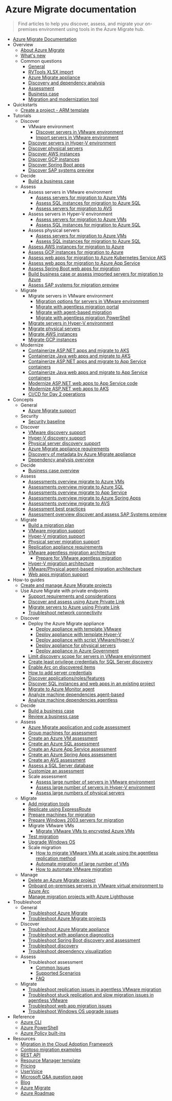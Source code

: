 # Azure Migrate documentation
> Find articles to help you discover, assess, and migrate your on-premises environment using tools in the Azure Migrate hub.
  - [Azure Migrate Documentation](https://learn.microsoft.com/en-us/azure/migrate/)
  - Overview
    - [About Azure Migrate](https://learn.microsoft.com/en-us/azure/migrate/migrate-services-overview)
    - [What's new](https://learn.microsoft.com/en-us/azure/migrate/whats-new)
    - Common questions
      - [General](https://learn.microsoft.com/en-us/azure/migrate/resources-faq)
      - [RVTools XLSX import](https://learn.microsoft.com/en-us/azure/migrate/common-questions-import)
      - [Azure Migrate appliance](https://learn.microsoft.com/en-us/azure/migrate/common-questions-appliance)
      - [Discovery and dependency analysis](https://learn.microsoft.com/en-us/azure/migrate/common-questions-discovery-dependency-analysis)
      - [Assessment](https://learn.microsoft.com/en-us/azure/migrate/common-questions-discovery-assessment)
      - [Business case](https://learn.microsoft.com/en-us/azure/migrate/common-questions-business-case)
      - [Migration and modernization tool](https://learn.microsoft.com/en-us/azure/migrate/common-questions-server-migration)
  - Quickstarts
    - [Create a project - ARM template](https://learn.microsoft.com/en-us/azure/migrate/quickstart-create-migrate-project)
  - Tutorials
    - Discover
      - VMware environment
        - [Discover servers in VMware environment](https://learn.microsoft.com/en-us/azure/migrate/vmware/tutorial-discover-vmware?context=/azure/migrate/context/migrate-context)
        - [Import servers in VMware environment](https://learn.microsoft.com/en-us/azure/migrate/vmware/tutorial-import-vmware-using-rvtools-xlsx?context=/azure/migrate/context/migrate-context)
      - [Discover servers in Hyper-V environment](https://learn.microsoft.com/en-us/azure/migrate/tutorial-discover-hyper-v)
      - [Discover physical servers](https://learn.microsoft.com/en-us/azure/migrate/tutorial-discover-physical)
      - [Discover AWS instances](https://learn.microsoft.com/en-us/azure/migrate/tutorial-discover-aws)
      - [Discover GCP instances](https://learn.microsoft.com/en-us/azure/migrate/tutorial-discover-gcp)
      - [Discover Spring Boot apps](https://learn.microsoft.com/en-us/azure/migrate/tutorial-discover-spring-boot)
      - [Discover SAP systems preview](https://learn.microsoft.com/en-us/azure/migrate/tutorial-discover-sap-systems)
    - Decide
      - [Build a business case](https://learn.microsoft.com/en-us/azure/migrate/how-to-build-a-business-case)
    - Assess
      - Assess servers in VMware environment
        - [Assess servers for migration to Azure VMs](https://learn.microsoft.com/en-us/azure/migrate/vmware/tutorial-assess-vmware-azure-vm?context=/azure/migrate/context/migrate-context)
        - [Assess SQL instances for migration to Azure SQL](https://learn.microsoft.com/en-us/azure/migrate/tutorial-assess-sql)
        - [Assess servers for migration to AVS](https://learn.microsoft.com/en-us/azure/migrate/vmware/tutorial-assess-vmware-azure-vmware-solution?context=/azure/migrate/context/migrate-context)
      - Assess servers in Hyper-V environment
        - [Assess servers for migration to Azure VMs](https://learn.microsoft.com/en-us/azure/migrate/tutorial-assess-hyper-v)
        - [Assess SQL instances for migration to Azure SQL](https://learn.microsoft.com/en-us/azure/migrate/tutorial-assess-sql)
      - Assess physical servers
        - [Assess servers for migration to Azure VMs](https://learn.microsoft.com/en-us/azure/migrate/tutorial-assess-physical)
        - [Assess SQL instances for migration to Azure SQL](https://learn.microsoft.com/en-us/azure/migrate/tutorial-assess-sql)
      - [Assess AWS instances for migration to Azure](https://learn.microsoft.com/en-us/azure/migrate/tutorial-assess-aws)
      - [Assess GCP instances for migration to Azure](https://learn.microsoft.com/en-us/azure/migrate/tutorial-assess-gcp)
      - [Assess web apps for migration to Azure Kubernetes Service AKS](https://learn.microsoft.com/en-us/azure/migrate/tutorial-assess-aspnet-aks)
      - [Assess web apps for migration to Azure App Service](https://learn.microsoft.com/en-us/azure/migrate/tutorial-assess-webapps)
      - [Assess Spring Boot web apps for migration](https://learn.microsoft.com/en-us/azure/migrate/tutorial-assess-spring-boot)
      - [Build business case or assess imported servers for migration to Azure](https://learn.microsoft.com/en-us/azure/migrate/tutorial-discover-import)
      - [Assess SAP systems for migration preview](https://learn.microsoft.com/en-us/azure/migrate/tutorial-assess-sap-systems)
    - Migrate
      - Migrate servers in VMware environment
        - [Migration options for servers in VMware environment](https://learn.microsoft.com/en-us/azure/migrate/vmware/server-migrate-overview?context=/azure/migrate/context/migrate-context)
        - [Migrate with agentless migration portal](https://learn.microsoft.com/en-us/azure/migrate/vmware/tutorial-migrate-vmware?context=/azure/migrate/context/migrate-context)
        - [Migrate with agent-based migration](https://learn.microsoft.com/en-us/azure/migrate/vmware/tutorial-migrate-vmware-agent?context=/azure/migrate/context/migrate-context)
        - [Migrate with agentless migration PowerShell](https://learn.microsoft.com/en-us/azure/migrate/vmware/tutorial-migrate-vmware-powershell?context=/azure/migrate/context/migrate-context)
      - [Migrate servers in Hyper-V environment](https://learn.microsoft.com/en-us/azure/migrate/tutorial-migrate-hyper-v)
      - [Migrate physical servers](https://learn.microsoft.com/en-us/azure/migrate/tutorial-migrate-physical-virtual-machines)
      - [Migrate AWS instances](https://learn.microsoft.com/en-us/azure/migrate/tutorial-migrate-aws-virtual-machines)
      - [Migrate GCP instances](https://learn.microsoft.com/en-us/azure/migrate/tutorial-migrate-gcp-virtual-machines)
    - Modernize
      - [Containerize ASP.NET apps and migrate to AKS](https://learn.microsoft.com/en-us/azure/migrate/tutorial-app-containerization-aspnet-kubernetes)
      - [Containerize Java web apps and migrate to AKS](https://learn.microsoft.com/en-us/azure/migrate/tutorial-app-containerization-java-kubernetes)
      - [Containerize ASP.NET apps and migrate to App Service containers](https://learn.microsoft.com/en-us/azure/migrate/tutorial-app-containerization-aspnet-app-service)
      - [Containerize Java web apps and migrate to App Service containers](https://learn.microsoft.com/en-us/azure/migrate/tutorial-app-containerization-java-app-service)
      - [Modernize ASP.NET web apps to App Service code](https://learn.microsoft.com/en-us/azure/migrate/tutorial-modernize-asp-net-appservice-code)
      - [Modernize ASP.NET web apps to AKS](https://learn.microsoft.com/en-us/azure/migrate/tutorial-modernize-asp-net-aks)
      - [CI/CD for Day 2 operations](https://learn.microsoft.com/en-us/azure/migrate/tutorial-app-containerization-azure-pipeline)
  - Concepts
    - General
      - [Azure Migrate support](https://learn.microsoft.com/en-us/azure/migrate/migrate-support-matrix)
    - Security
      - [Security baseline](https://learn.microsoft.com/security/benchmark/azure/baselines/azure-migrate-security-baseline?context=/azure/migrate/context/migrate-context)
    - Discover
      - [VMware discovery support](https://learn.microsoft.com/en-us/azure/migrate/vmware/migrate-support-matrix-vmware?context=/azure/migrate/context/migrate-context)
      - [Hyper-V discovery support](https://learn.microsoft.com/en-us/azure/migrate/migrate-support-matrix-hyper-v)
      - [Physical server discovery support](https://learn.microsoft.com/en-us/azure/migrate/migrate-support-matrix-physical)
      - [Azure Migrate appliance requirements](https://learn.microsoft.com/en-us/azure/migrate/migrate-appliance)
      - [Discovery of metadata by Azure Migrate appliance](https://learn.microsoft.com/en-us/azure/migrate/discovered-metadata)
      - [Dependency analysis overview](https://learn.microsoft.com/en-us/azure/migrate/concepts-dependency-visualization)
    - Decide
      - [Business case overview](https://learn.microsoft.com/en-us/azure/migrate/concepts-business-case-calculation)
    - Assess
      - [Assessments overview migrate to Azure VMs](https://learn.microsoft.com/en-us/azure/migrate/concepts-assessment-calculation)
      - [Assessments overview migrate to Azure SQL](https://learn.microsoft.com/en-us/azure/migrate/concepts-azure-sql-assessment-calculation)
      - [Assessments overview migrate to App Service](https://learn.microsoft.com/en-us/azure/migrate/concepts-azure-webapps-assessment-calculation)
      - [Assessments overview migrate to Azure Spring Apps](https://learn.microsoft.com/en-us/azure/migrate/concepts-azure-spring-apps-assessment-calculation)
      - [Assessments overview migrate to AVS](https://learn.microsoft.com/en-us/azure/migrate/concepts-azure-vmware-solution-assessment-calculation)
      - [Assessment best practices](https://learn.microsoft.com/en-us/azure/migrate/best-practices-assessment)
      - [Assessment overview discover and assess SAP Systems preview](https://learn.microsoft.com/en-us/azure/migrate/concepts-azure-sap-systems-assessment)
    - Migrate
      - [Build a migration plan](https://learn.microsoft.com/en-us/azure/migrate/concepts-migration-planning)
      - [VMware migration support](https://learn.microsoft.com/en-us/azure/migrate/vmware/migrate-support-matrix-vmware-migration?context=/azure/migrate/context/migrate-context)
      - [Hyper-V migration support](https://learn.microsoft.com/en-us/azure/migrate/migrate-support-matrix-hyper-v-migration)
      - [Physical server migration support](https://learn.microsoft.com/en-us/azure/migrate/migrate-support-matrix-physical-migration)
      - [Replication appliance requirements](https://learn.microsoft.com/en-us/azure/migrate/migrate-replication-appliance)
      - [VMware agentless migration architecture](https://learn.microsoft.com/en-us/azure/migrate/vmware/concepts-vmware-agentless-migration?context=/azure/migrate/context/migrate-context)
        - [Prepare for VMware agentless migration](https://learn.microsoft.com/en-us/azure/migrate/vmware/prepare-for-agentless-migration?context=/azure/migrate/context/migrate-context)
      - [Hyper-V migration architecture](https://learn.microsoft.com/en-us/azure/migrate/hyper-v-migration-architecture)
      - [VMware/Physical agent-based migration architecture](https://learn.microsoft.com/en-us/azure/migrate/vmware/agent-based-migration-architecture?context=/azure/migrate/context/migrate-context)
      - [Web apps migration support](https://learn.microsoft.com/en-us/azure/migrate/concepts-migration-webapps)
  - How-to guides
    - [Create and manage Azure Migrate projects](https://learn.microsoft.com/en-us/azure/migrate/create-manage-projects)
    - Use Azure Migrate with private endpoints
      - [Support requirements and considerations](https://learn.microsoft.com/en-us/azure/migrate/how-to-use-azure-migrate-with-private-endpoints)
      - [Discover and assess using Azure Private Link](https://learn.microsoft.com/en-us/azure/migrate/discover-and-assess-using-private-endpoints)
      - [Migrate servers to Azure using Private Link](https://learn.microsoft.com/en-us/azure/migrate/migrate-servers-to-azure-using-private-link)
      - [Troubleshoot network connectivity](https://learn.microsoft.com/en-us/azure/migrate/troubleshoot-network-connectivity)
    - Discover
      - Deploy the Azure Migrate appliance
        - [Deploy appliance with template VMware](https://learn.microsoft.com/en-us/azure/migrate/vmware/how-to-set-up-appliance-vmware?context=/azure/migrate/context/migrate-context)
        - [Deploy appliance with template Hyper-V](https://learn.microsoft.com/en-us/azure/migrate/how-to-set-up-appliance-hyper-v)
        - [Deploy appliance with script VMware/Hyper-V](https://learn.microsoft.com/en-us/azure/migrate/deploy-appliance-script)
        - [Deploy appliance for physical servers](https://learn.microsoft.com/en-us/azure/migrate/how-to-set-up-appliance-physical)
        - [Deploy appliance in Azure Government](https://learn.microsoft.com/en-us/azure/migrate/deploy-appliance-script-government)
      - [Limit discovery scope for servers in VMware environment](https://learn.microsoft.com/en-us/azure/migrate/vmware/set-discovery-scope?context=/azure/migrate/context/migrate-context)
      - [Create least privilege credentials for SQL Server discovery](https://learn.microsoft.com/en-us/azure/migrate/least-privilege-credentials)
      - [Enable Arc on discovered items](https://learn.microsoft.com/en-us/azure/migrate/how-to-arc-enable-inventory)
      - [How to add server credentials](https://learn.microsoft.com/en-us/azure/migrate/add-server-credentials)
      - [Discover applications/roles/features](https://learn.microsoft.com/en-us/azure/migrate/how-to-discover-applications)
      - [Discover SQL instances and web apps in an existing project](https://learn.microsoft.com/en-us/azure/migrate/how-to-discover-sql-existing-project)
      - [Migrate to Azure Monitor agent](https://learn.microsoft.com/en-us/azure/migrate/azure-monitor-agent-migration)
      - [Analyze machine dependencies agent-based](https://learn.microsoft.com/en-us/azure/migrate/how-to-create-group-machine-dependencies)
      - [Analyze machine dependencies agentless](https://learn.microsoft.com/en-us/azure/migrate/how-to-create-group-machine-dependencies-agentless)
    - Decide
      - [Build a business case](https://learn.microsoft.com/en-us/azure/migrate/how-to-build-a-business-case)
      - [Review a business case](https://learn.microsoft.com/en-us/azure/migrate/how-to-view-a-business-case)
    - Assess
      - [Azure Migrate application and code assessment](https://learn.microsoft.com/en-us/azure/migrate/appcat/)
      - [Group machines for assessment](https://learn.microsoft.com/en-us/azure/migrate/how-to-create-a-group)
      - [Create an Azure VM assessment](https://learn.microsoft.com/en-us/azure/migrate/how-to-create-assessment)
      - [Create an Azure SQL assessment](https://learn.microsoft.com/en-us/azure/migrate/how-to-create-azure-sql-assessment)
      - [Create an Azure App Service assessment](https://learn.microsoft.com/en-us/azure/migrate/how-to-create-azure-app-service-assessment)
      - [Create an Azure Spring Apps assessment](https://learn.microsoft.com/en-us/azure/migrate/how-to-create-azure-spring-apps-assessment)
      - [Create an AVS assessment](https://learn.microsoft.com/en-us/azure/migrate/how-to-create-azure-vmware-solution-assessment)
      - [Assess a SQL Server database](https://learn.microsoft.com/sql/dma/dma-assess-sql-data-estate-to-sqldb)
      - [Customize an assessment](https://learn.microsoft.com/en-us/azure/migrate/how-to-modify-assessment)
      - Scale assessment
        - [Assess large number of servers in VMware environment](https://learn.microsoft.com/en-us/azure/migrate/scale-vmware-assessment)
        - [Assess large number of servers in Hyper-V environment](https://learn.microsoft.com/en-us/azure/migrate/scale-hyper-v-assessment)
        - [Assess large numbers of physical servers](https://learn.microsoft.com/en-us/azure/migrate/scale-physical-assessment)
    - Migrate
      - [Add migration tools](https://learn.microsoft.com/en-us/azure/migrate/how-to-migrate)
      - [Replicate using ExpressRoute](https://learn.microsoft.com/en-us/azure/migrate/replicate-using-expressroute)
      - [Prepare machines for migration](https://learn.microsoft.com/en-us/azure/migrate/prepare-for-migration)
      - [Prepare Windows 2003 servers for migration](https://learn.microsoft.com/en-us/azure/migrate/prepare-windows-server-2003-migration)
      - Migrate VMware VMs
        - [Migrate VMware VMs to encrypted Azure VMs](https://learn.microsoft.com/en-us/azure/migrate/vmware/how-to-migrate-vmware-vms-with-cmk-disks?context=/azure/migrate/context/migrate-context)
      - [Test migration](https://learn.microsoft.com/en-us/azure/migrate/vmware/how-to-test-replicating-virtual-machines?context=/azure/migrate/context/migrate-context)
      - [Upgrade Windows OS](https://learn.microsoft.com/en-us/azure/migrate/how-to-upgrade-windows)
      - Scale migration
        - [How to migrate VMware VMs at scale using the agentless replication method](https://learn.microsoft.com/en-us/azure/migrate/how-to-scale-out-for-migration)
        - [Automate migration of large number of VMs](https://learn.microsoft.com/en-us/azure/migrate/how-to-migrate-at-scale)
        - [How to automate VMware migration](https://learn.microsoft.com/en-us/azure/migrate/vmware/how-to-automate-migration?context=/azure/migrate/context/migrate-context)
    - Manage
      - [Delete an Azure Migrate project](https://learn.microsoft.com/en-us/azure/migrate/how-to-delete-project)
      - [Onboard on-premises servers in VMware virtual environment to Azure Arc](https://learn.microsoft.com/en-us/azure/migrate/onboard-to-azure-arc-with-azure-migrate)
      - [Manage migration projects with Azure Lighthouse](https://learn.microsoft.com/azure/lighthouse/how-to/migration-at-scale?toc=/azure/migrate/toc.json&bc=/azure/migrate/breadcrumb/toc.json)
  - Troubleshoot
    - General
      - [Troubleshoot Azure Migrate](https://learn.microsoft.com/en-us/azure/migrate/troubleshoot-general)
      - [Troubleshoot Azure Migrate projects](https://learn.microsoft.com/en-us/azure/migrate/troubleshoot-project)
    - Discover
      - [Troubleshoot Azure Migrate appliance](https://learn.microsoft.com/en-us/azure/migrate/troubleshoot-appliance)
      - [Troubleshoot with appliance diagnostics](https://learn.microsoft.com/en-us/azure/migrate/troubleshoot-appliance-diagnostic)
      - [Troubleshoot Spring Boot discovery and assessment](https://learn.microsoft.com/en-us/azure/migrate/troubleshoot-spring-boot-discovery)
      - [Troubleshoot discovery](https://learn.microsoft.com/en-us/azure/migrate/troubleshoot-discovery)
      - [Troubleshoot dependency visualization](https://learn.microsoft.com/en-us/azure/migrate/troubleshoot-dependencies)
    - Assess
      - Troubleshoot assessment
        - [Common Issues](https://learn.microsoft.com/en-us/azure/migrate/troubleshoot-assessment)
        - [Supported Scenarios](https://learn.microsoft.com/en-us/azure/migrate/troubleshoot-assessment-supported-scenarios)
        - [FAQ](https://learn.microsoft.com/en-us/azure/migrate/troubleshoot-assessment-faq)
    - Migrate
      - [Troubleshoot replication issues in agentless VMware migration](https://learn.microsoft.com/en-us/azure/migrate/vmware/troubleshoot-changed-block-tracking-replication?context=/azure/migrate/context/migrate-context)
      - [Troubleshoot stuck replication and slow migration issues in agentless VMware](https://learn.microsoft.com/en-us/azure/migrate/vmware/troubleshoot-replication-vmware?context=/azure/migrate/context/migrate-context)
      - [Troubleshoot web app migration issues](https://learn.microsoft.com/en-us/azure/migrate/troubleshoot-webapps-migration)
      - [Troubleshoot Windows OS upgrade issues](https://learn.microsoft.com/en-us/azure/migrate/troubleshoot-upgrade)
  - Reference
    - [Azure CLI](https://learn.microsoft.com/cli/azure/offazure)
    - [Azure PowerShell](https://learn.microsoft.com/powershell/module/az.migrate/)
    - [Azure Policy built-ins](https://learn.microsoft.com/en-us/azure/migrate/policy-reference)
  - Resources
    - [Migration in the Cloud Adoption Framework](https://learn.microsoft.com/azure/cloud-adoption-framework/migrate/)
    - [Contoso migration examples](https://learn.microsoft.com/azure/cloud-adoption-framework/migrate/azure-best-practices/contoso-migration-overview)
    - [REST API](https://learn.microsoft.com/rest/api/migrate/)
    - [Resource Manager template](https://learn.microsoft.com/azure/templates/microsoft.migrate/allversions)
    - [Pricing](https://azure.microsoft.com/pricing/details/azure-migrate/)
    - [UserVoice](https://aka.ms/AzureMigrateUservoice)
    - [Microsoft Q&A question page](https://learn.microsoft.com/answers/topics/azure-migrate.html)
    - [Blog](https://azure.microsoft.com/blog/tag/azure-migrate/)
    - [Azure Migrate](https://azure.microsoft.com/migrate)
    - [Azure Roadmap](https://azure.microsoft.com/roadmap/)
